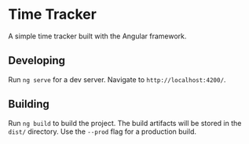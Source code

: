 # Time Tracker

A simple time tracker built with the Angular framework.

## Developing

Run `ng serve` for a dev server. Navigate to `http://localhost:4200/`.

## Building

Run `ng build` to build the project. The build artifacts will be stored in the `dist/` directory. Use the `--prod` flag for a production build.
